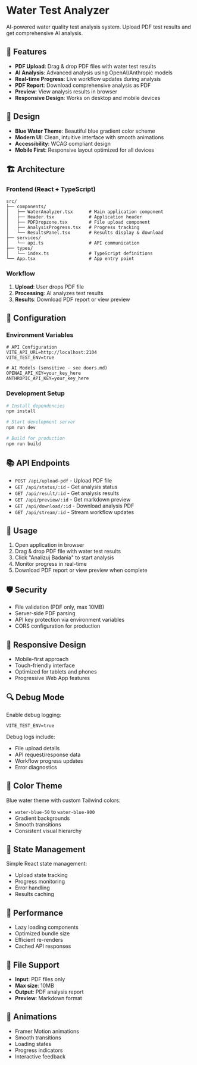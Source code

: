 # Water Test Analyzer

AI-powered water quality test analysis system. Upload PDF test results and get comprehensive AI analysis.

## 🚀 Features

- **PDF Upload**: Drag & drop PDF files with water test results
- **AI Analysis**: Advanced analysis using OpenAI/Anthropic models
- **Real-time Progress**: Live workflow updates during analysis
- **PDF Report**: Download comprehensive analysis as PDF
- **Preview**: View analysis results in browser
- **Responsive Design**: Works on desktop and mobile devices

## 🎨 Design

- **Blue Water Theme**: Beautiful blue gradient color scheme
- **Modern UI**: Clean, intuitive interface with smooth animations
- **Accessibility**: WCAG compliant design
- **Mobile First**: Responsive layout optimized for all devices

## 🏗️ Architecture

### Frontend (React + TypeScript)
```
src/
├── components/
│   ├── WaterAnalyzer.tsx      # Main application component
│   ├── Header.tsx             # Application header
│   ├── PDFDropzone.tsx        # File upload component
│   ├── AnalysisProgress.tsx   # Progress tracking
│   └── ResultsPanel.tsx       # Results display & download
├── services/
│   └── api.ts                 # API communication
├── types/
│   └── index.ts               # TypeScript definitions
└── App.tsx                    # App entry point
```

### Workflow
1. **Upload**: User drops PDF file
2. **Processing**: AI analyzes test results
3. **Results**: Download PDF report or view preview

## 🔧 Configuration

### Environment Variables
```env
# API Configuration
VITE_API_URL=http://localhost:2104
VITE_TEST_ENV=true

# AI Models (sensitive - see doors.md)
OPENAI_API_KEY=your_key_here
ANTHROPIC_API_KEY=your_key_here
```

### Development Setup
```bash
# Install dependencies
npm install

# Start development server
npm run dev

# Build for production
npm run build
```

## 📚 API Endpoints

- `POST /api/upload-pdf` - Upload PDF file
- `GET /api/status/:id` - Get analysis status
- `GET /api/result/:id` - Get analysis results
- `GET /api/preview/:id` - Get markdown preview
- `GET /api/download/:id` - Download analysis PDF
- `GET /api/stream/:id` - Stream workflow updates

## 🎯 Usage

1. Open application in browser
2. Drag & drop PDF file with water test results
3. Click "Analizuj Badania" to start analysis
4. Monitor progress in real-time
5. Download PDF report or view preview when complete

## 🛡️ Security

- File validation (PDF only, max 10MB)
- Server-side PDF parsing
- API key protection via environment variables
- CORS configuration for production

## 📱 Responsive Design

- Mobile-first approach
- Touch-friendly interface
- Optimized for tablets and phones
- Progressive Web App features

## 🔍 Debug Mode

Enable debug logging:
```env
VITE_TEST_ENV=true
```

Debug logs include:
- File upload details
- API request/response data
- Workflow progress updates
- Error diagnostics

## 🎨 Color Theme

Blue water theme with custom Tailwind colors:
- `water-blue-50` to `water-blue-900`
- Gradient backgrounds
- Smooth transitions
- Consistent visual hierarchy

## 🔄 State Management

Simple React state management:
- Upload state tracking
- Progress monitoring
- Error handling
- Results caching

## 🚀 Performance

- Lazy loading components
- Optimized bundle size
- Efficient re-renders
- Cached API responses

## 📄 File Support

- **Input**: PDF files only
- **Max size**: 10MB
- **Output**: PDF analysis report
- **Preview**: Markdown format

## 🎪 Animations

- Framer Motion animations
- Smooth transitions
- Loading states
- Progress indicators
- Interactive feedback 